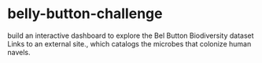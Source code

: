 # belly-button-challenge
 build an interactive dashboard to explore the Bel Button Biodiversity dataset Links to an external site., which catalogs the microbes that colonize human navels.
